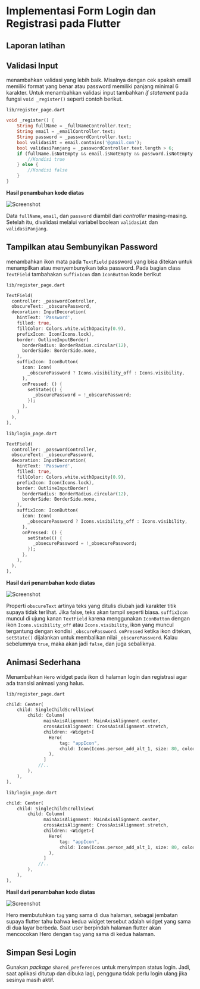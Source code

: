 # Implementasi Form Login dan Registrasi pada Flutter

## Laporan latihan

**Validasi Input**
-
menambahkan validasi yang lebih baik. Misalnya dengan cek apakah emaill memiliki format yang benar atau password memiliki panjang minimal 6 karakter. Untuk menambahkan validasi input tambahkan *if statement* pada fungsi `void _register()` seperti contoh berikut.

`lib/register_page.dart`

```dart
void _register() {
    String fullName = _fullNameController.text;
    String email = _emailController.text;
    String password = _passwordController.text;
    bool validasiAt = email.contains('@gmail.com');
    bool validasiPanjang = _passwordController.text.length > 6;
    if (fullName.isNotEmpty && email.isNotEmpty && password.isNotEmpty && validasiAt && validasiPanjang) {
        //Kondisi true
    } else {
        //Kondisi false
    }
}
```

**Hasil penambahan kode diatas**

![Screenshot](https://s4.ezgif.com/tmp/ezgif-49d139d9e70ab3.gif)

Data `fullName`, `email`, dan `password` diambil dari *controller* masing-masing. Setelah itu, divalidasi melalui variabel boolean `validasiAt` dan `validasiPanjang`.

**Tampilkan atau Sembunyikan Password**
---
menambahkan ikon mata pada `TextField` password yang bisa ditekan untuk menampilkan atau menyembunyikan teks password. Pada bagian class `TextField` tambahakan `suffixIcon` dan `IconButton` kode berikut

`lib/register_page.dart`

```dart
TextField(
  controller: _passwordController,
  obscureText: _obscurePassword,
  decoration: InputDecoration(
    hintText: 'Password',
    filled: true,
    fillColor: Colors.white.withOpacity(0.9),
    prefixIcon: Icon(Icons.lock),
    border: OutlineInputBorder(
      borderRadius: BorderRadius.circular(12),
      borderSide: BorderSide.none,
    ),
    suffixIcon: IconButton(
      icon: Icon(
        _obscurePassword ? Icons.visibility_off : Icons.visibility,
      ),
      onPressed: () {
        setState(() {
          _obscurePassword = !_obscurePassword;
        });
      },
    )
  ),
),
```

`lib/login_page.dart`

```dart
TextField(
  controller: _passwordController,
  obscureText: _obsecurePassword,
  decoration: InputDecoration(
    hintText: 'Password',
    filled: true,
    fillColor: Colors.white.withOpacity(0.9),
    prefixIcon: Icon(Icons.lock),
    border: OutlineInputBorder(
      borderRadius: BorderRadius.circular(12),
      borderSide: BorderSide.none,
    ),
    suffixIcon: IconButton(
      icon: Icon(
        _obsecurePassword ? Icons.visibility_off : Icons.visibility,
      ),
      onPressed: () {
        setState(() {
          _obsecurePassword = !_obsecurePassword;
        });
      },
    ),
  ),
),
```

**Hasil dari penambahan kode diatas**

![Screenshot](https://s4.ezgif.com/tmp/ezgif-4e63928c786230.gif)

Properti `obscureText` artinya teks yang ditulis diubah jadi karakter titik supaya tidak terlihat. Jika false, teks akan tampil seperti biasa. `suffixIcon` muncul di ujung kanan `TextField` karena menggunakan `IconButton` dengan ikon `Icons.visibility_off` atau `Icons.visibility`, ikon yang muncul tergantung dengan kondisi `_obscurePassword`. `onPressed` ketika ikon ditekan, `setState()` dijalankan untuk membalikan nilai `_obscurePassword`. Kalau sebelumnya `true`, maka akan jadi `false`, dan juga sebaliknya.

**Animasi Sederhana**
-
Menambahkan `Hero` widget pada ikon di halaman login dan registrasi agar ada transisi animasi yang halus.

`lib/register_page.dart`

```dart
child: Center(
    child: SingleChildScrollView(
        child: Column(
              mainAxisAlignment: MainAxisAlignment.center,
              crossAxisAlignment: CrossAxisAlignment.stretch,
              children: <Widget>[
                Hero(
                    tag: "appIcon",
                    child: Icon(Icons.person_add_alt_1, size: 80, color: Colors.white),
                ),
              ]
            //..
        ),
    ),
),
```

`lib/login_page.dart`

```dart
child: Center(
    child: SingleChildScrollView(
        child: Column(
              mainAxisAlignment: MainAxisAlignment.center,
              crossAxisAlignment: CrossAxisAlignment.stretch,
              children: <Widget>[
                Hero(
                    tag: "appIcon",
                    child: Icon(Icons.person_add_alt_1, size: 80, color: Colors.white),
                ),
              ]
            //..
        ),
    ),
),
```

**Hasil dari penambahan kode diatas**

![Screenshot](https://s4.ezgif.com/tmp/ezgif-46e9e070d6de2d.gif)

Hero membutuhkan `tag` yang sama di dua halaman, sebagai jembatan supaya flutter tahu bahwa kedua widget tersebut adalah widget yang sama di dua layar berbeda. Saat user berpindah halaman flutter akan mencocokan Hero dengan `tag` yang sama di kedua halaman.

**Simpan Sesi Login**
-
Gunakan *package* `shared_preferences` untuk menyimpan status login. Jadi, saat aplikasi ditutup dan dibuka lagi, pengguna tidak perlu login ulang jika sesinya masih aktif.

